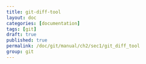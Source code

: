```yaml
---
title: git-diff-tool
layout: doc
categories: [documentation]
tags: [git]
draft: true
published: true
permalink: /doc/git/manual/ch2/sec1/git_diff_tool
group: git
---
```


